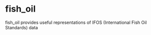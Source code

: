 # fish_oil
fish_oil provides useful representations of IFOS (International Fish Oil Standards) data
